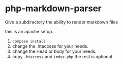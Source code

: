 # php-markdown-parser
Give a subdirectory the ability to render markdown files

this is an apache setup.

1. `compose install`
2. change the .htaccess for your needs.
3. change the Head or body for your needs.
4. copy `.htaccess` and `index.php` the rest is optional
